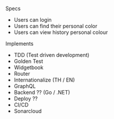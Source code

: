 Specs
- Users can login
- Users can find their personal color 
- Users can view history personal colour


Implements
- TDD (Test driven development) 
- Golden Test
- Widgetbook
- Router
- Internationalize (TH / EN)
- GraphQL
- Backend ?? (Go / .NET) 
- Deploy ??
- CI/CD
- Sonarcloud
